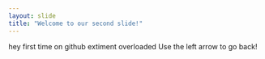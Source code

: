 ```yaml
---
layout: slide
title: "Welcome to our second slide!"
---
```

hey first time on github extiment overloaded
Use the left arrow to go back!
